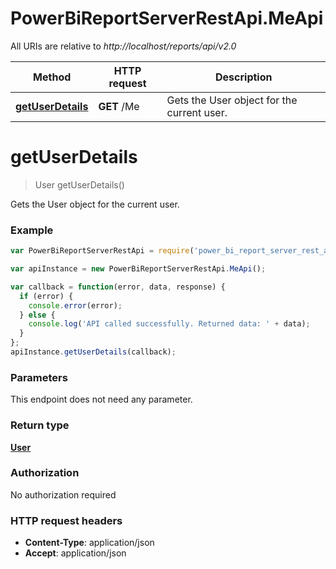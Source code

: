 # PowerBiReportServerRestApi.MeApi

All URIs are relative to *http://localhost/reports/api/v2.0*

Method | HTTP request | Description
------------- | ------------- | -------------
[**getUserDetails**](MeApi.md#getUserDetails) | **GET** /Me | Gets the User object for the current user.


<a name="getUserDetails"></a>
# **getUserDetails**
> User getUserDetails()

Gets the User object for the current user.

### Example
```javascript
var PowerBiReportServerRestApi = require('power_bi_report_server_rest_api');

var apiInstance = new PowerBiReportServerRestApi.MeApi();

var callback = function(error, data, response) {
  if (error) {
    console.error(error);
  } else {
    console.log('API called successfully. Returned data: ' + data);
  }
};
apiInstance.getUserDetails(callback);
```

### Parameters
This endpoint does not need any parameter.

### Return type

[**User**](User.md)

### Authorization

No authorization required

### HTTP request headers

 - **Content-Type**: application/json
 - **Accept**: application/json


